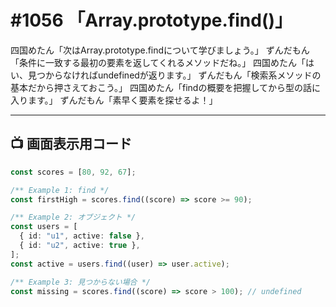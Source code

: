 # #1056 「Array.prototype.find()」

四国めたん「次はArray.prototype.findについて学びましょう。」
ずんだもん「条件に一致する最初の要素を返してくれるメソッドだね。」
四国めたん「はい、見つからなければundefinedが返ります。」
ずんだもん「検索系メソッドの基本だから押さえておこう。」
四国めたん「findの概要を把握してから型の話に入ります。」
ずんだもん「素早く要素を探せるよ！」

---

## 📺 画面表示用コード

```typescript
const scores = [80, 92, 67];

/** Example 1: find */
const firstHigh = scores.find((score) => score >= 90);

/** Example 2: オブジェクト */
const users = [
  { id: "u1", active: false },
  { id: "u2", active: true },
];
const active = users.find((user) => user.active);

/** Example 3: 見つからない場合 */
const missing = scores.find((score) => score > 100); // undefined
```
